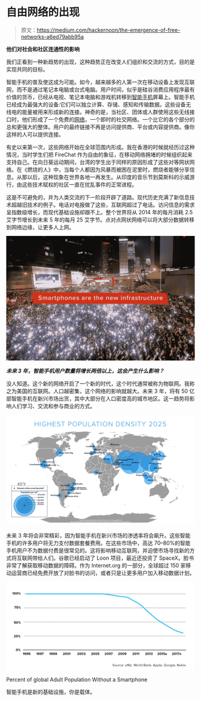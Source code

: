 # 自由网络的出现

> 原文：<https://medium.com/hackernoon/the-emergence-of-free-networks-a6ed79abb95a>

**他们对社会和社区连通性的影响**

我们正看到一种新趋势的出现，这种趋势正在改变人们组织和交流的方式，目的是实现共同的目标。

智能手机的普及使这成为可能。如今，越来越多的人第一次在移动设备上发现互联网，而不是通过笔记本电脑或台式电脑。用户时间，似乎是硅谷消费应用程序最有价值的货币，已经从电视、笔记本电脑和游戏机转移到[智能手机](https://hackernoon.com/tagged/smartphone)屏幕上。智能手机已经成为最强大的设备:它们可以独立计算、存储、感知和传输数据。这些设备无线电的能量被用来形成新的连接。神奇的是，当社区、团体或人群使用这些无线接口时，他们形成了一个免费的[网络](https://hackernoon.com/tagged/network)，一个即时的社交网络。一个比它的各个部分的总和更强大的整体。用户的最终链接不再是访问提供商、平台或内容提供商。像你这样的人可以提供连接。

有史以来第一次，这些网络开始在全球范围内形成。我在香港的时候就经历过这种情况，当时学生们把 FireChat 作为自由的象征，在移动网络拥堵的时候组织起来支持自己。在向日葵运动期间，台湾的学生出于同样的原因形成了这些对等网状网络。在《燃烧的人》中，当每个人都因为风暴而被困在泥里时，燃烧者能够分享信息。从那以后，这种现象在世界各地一再发生。从印度的音乐节到莫斯科的示威游行，由这些技术赋权的社区一直在扰乱事件的正常进程。

这是不可避免的，并为人类交流的下一阶段开辟了道路。现代历史充满了新信息技术超越旧技术的例子。电话对电报做了这些，互联网超过了电话。访问信息的需求呈指数级增长，而现代基础设施却跟不上。整个世界将从 2014 年的每月消耗 2.5 艾字节增长到未来 5 年的每月 25 艾字节。点对点网状网络可以将大部分数据转移到网络边缘，让更多人上网。

![](img/46b09187d1395d5d6e98f8b8d528031c.png)

***未来 3 年，智能手机用户数量将增长两倍以上，这会产生什么影响？***

没人知道。这个新的网络开启了一个新的时代，这个时代通常被称为物联网。我称之为美国的互联网。人口越密集，这个网络的影响就越大。未来 3 年，将有 50 亿部智能手机在新兴市场出货，其中大部分在人口密度高的城市地区。这一趋势将影响人们学习、交流和参与商业的方式。

![](img/e1740a166273189b9a0218c492791d11.png)

未来 3 年将会非常精彩，因为智能手机在新兴市场的渗透率将会飙升。这些智能手机的许多用户将无力支付数据套餐费用。在这些市场中，高达 70–80%的智能手机用户不为数据付费是很常见的。这将影响移动互联网，并迫使市场寻找新的方式将互联网带给人们。谷歌已经启动了 Loon 项目，最近还投资了 SpaceX。脸书非常了解获取移动数据的障碍。作为 Internet.org 的一部分，全球超过 150 家移动运营商已经免费开放了对脸书的访问，或者只是让更多用户加入移动数据计划。

![](img/8db57483f9f9618cbbb2716da0f9d78c.png)

Percent of global Adult Population Without a Smartphone

智能手机是新的基础设施，你是载体。